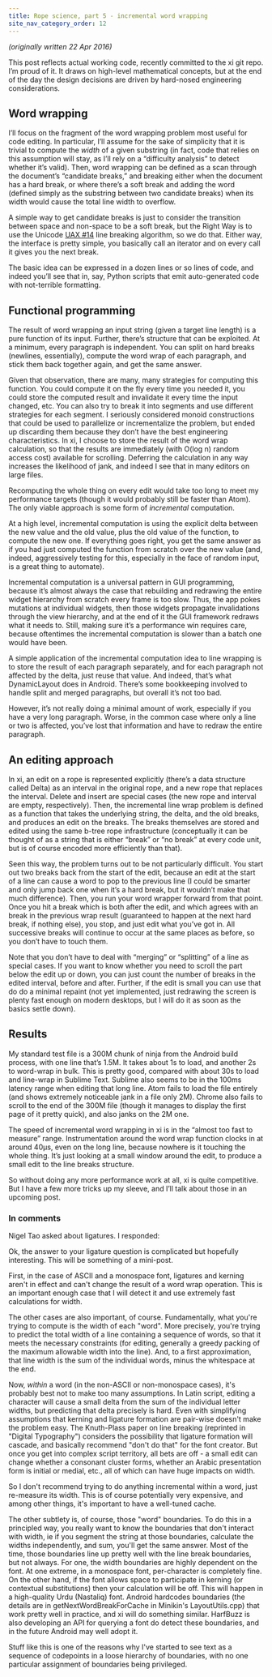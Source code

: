 ```yaml
---
title: Rope science, part 5 - incremental word wrapping
site_nav_category_order: 12
---
```


_(originally written 22 Apr 2016)_

This post reflects actual working code, recently committed to the xi git repo. I’m proud of it. It draws on high-level mathematical concepts, but at the end of the day the design decisions are driven by hard-nosed engineering considerations.

## Word wrapping

I’ll focus on the fragment of the word wrapping problem most useful for code editing. In particular, I’ll assume for the sake of simplicity that it is trivial to compute the _width_ of a given substring (in fact, code that relies on this assumption will stay, as I’ll rely on a “difficulty analysis” to detect whether it’s valid). Then, word wrapping can be defined as a scan through the document’s “candidate breaks,” and breaking either when the document has a hard break, or where there’s a soft break and adding the word (defined simply as the substring between two candidate breaks) when its width would cause the total line width to overflow.

A simple way to get candidate breaks is just to consider the transition between space and non-space to be a soft break, but the Right Way is to use the Unicode [UAX #14](http://unicode.org/reports/tr14/) line breaking algorithm, so we do that. Either way, the interface is pretty simple, you basically call an iterator and on every call it gives you the next break.

The basic idea can be expressed in a dozen lines or so lines of code, and indeed you’ll see that in, say, Python scripts that emit auto-generated code with not-terrible formatting.

## Functional programming

The result of word wrapping an input string (given a target line length) is a pure function of its input. Further, there’s structure that can be exploited. At a minimum, every paragraph is independent. You can split on hard breaks (newlines, essentially), compute the word wrap of each paragraph, and stick them back together again, and get the same answer.

Given that observation, there are many, many strategies for computing this function. You could compute it on the fly every time you needed it, you could store the computed result and invalidate it every time the input changed, etc. You can also try to break it into segments and use different strategies for each segment. I seriously considered monoid constructions that could be used to parallelize or incrementalize the problem, but ended up discarding them because they don’t have the best engineering characteristics. In xi, I choose to store the result of the word wrap calculation, so that the results are immediately (with O(log n) random access cost) available for scrolling. Deferring the calculation in any way increases the likelihood of jank, and indeed I see that in many editors on large files.

Recomputing the whole thing on every edit would take too long to meet my performance targets (though it would probably still be faster than Atom). The only viable approach is some form of _incremental_ computation.

At a high level, incremental computation is using the explicit delta between the new value and the old value, plus the old value of the function, to compute the new one. If everything goes right, you get the same answer as if you had just computed the function from scratch over the new value (and, indeed, aggressively testing for this, especially in the face of random input, is a great thing to automate).

Incremental computation is a universal pattern in GUI programming, because it’s almost always the case that rebuilding and redrawing the entire widget hierarchy from scratch every frame is too slow. Thus, the app pokes mutations at individual widgets, then those widgets propagate invalidations through the view hierarchy, and at the end of it the GUI framework redraws what it needs to. Still, making sure it’s a performance win requires care, because oftentimes the incremental computation is slower than a batch one would have been.

A simple application of the incremental computation idea to line wrapping is to store the result of each paragraph separately, and for each paragraph not affected by the delta, just reuse that value. And indeed, that’s what DynamicLayout does in Android. There’s some bookkeeping involved to handle split and merged paragraphs, but overall it’s not too bad.

However, it’s not really doing a minimal amount of work, especially if you have a very long paragraph. Worse, in the common case where only a line or two is affected, you’ve lost that information and have to redraw the entire paragraph.

## An editing approach

In xi, an edit on a rope is represented explicitly (there’s a data structure called Delta) as an interval in the original rope, and a new rope that replaces the interval. Delete and insert are special cases (the new rope and interval are empty, respectively). Then, the incremental line wrap problem is defined as a function that takes the underlying string, the delta, and the old breaks, and produces an edit on the breaks. The breaks themselves are stored and edited using the same b-tree rope infrastructure (conceptually it can be thought of as a string that is either “break” or “no break” at every code unit, but is of course encoded more efficiently than that).

Seen this way, the problem turns out to be not particularly difficult. You start out two breaks back from the start of the edit, because an edit at the start of a line can cause a word to pop to the previous line (I could be smarter and only jump back one when it’s a hard break, but it wouldn’t make that much difference). Then, you run your word wrapper forward from that point. Once you hit a break which is both after the edit, and which agrees with an break in the previous wrap result (guaranteed to happen at the next hard break, if nothing else), you stop, and just edit what you’ve got in. All successive breaks will continue to occur at the same places as before, so you don’t have to touch them.

Note that you don’t have to deal with “merging” or “splitting” of a line as special cases. If you want to know whether you need to scroll the part below the edit up or down, you can just count the number of breaks in the edited interval, before and after. Further, if the edit is small you can use that do do a minimal repaint (not yet implemented, just redrawing the screen is plenty fast enough on modern desktops, but I will do it as soon as the basics settle down).

## Results

My standard test file is a 300M chunk of ninja from the Android build process, with one line that’s 1.5M. It takes about 1s to load, and another 2s to word-wrap in bulk. This is pretty good, compared with about 30s to load and line-wrap in Sublime Text. Sublime also seems to be in the 100ms latency range when editing that long line. Atom fails to load the file entirely (and shows extremely noticeable jank in a file only 2M). Chrome also fails to scroll to the end of the 300M file (though it manages to display the first page of it pretty quick), and also janks on the 2M one.

The speed of incremental word wrapping in xi is in the “almost too fast to measure” range. Instrumentation around the word wrap function clocks in at around 40µs, even on the long line, because nowhere is it touching the whole thing. It’s just looking at a small window around the edit, to produce a small edit to the line breaks structure.

So without doing any more performance work at all, xi is quite competitive. But I have a few more tricks up my sleeve, and I’ll talk about those in an upcoming post.

### In comments

Nigel Tao asked about ligatures. I responded:

Ok, the answer to your ligature question is complicated but hopefully interesting. This will be something of a mini-post.

First, in the case of ASCII and a monospace font, ligatures and kerning aren't in effect and can't change the result of a word wrap operation. This is an important enough case that I will detect it and use extremely fast calculations for width.

The other cases are also important, of course. Fundamentally, what you're trying to compute is the width of each "word". More precisely, you're trying to predict the total width of a line containing a sequence of words, so that it meets the necessary constraints (for editing, generally a greedy packing of the maximum allowable width into the line). And, to a first approximation, that line width is the sum of the individual words, minus the whitespace at the end.

Now, _within_ a word (in the non-ASCII or non-monospace cases), it's probably best not to make too many assumptions. In Latin script, editing a character will cause a small delta from the sum of the individual letter widths, but predicting that delta precisely is hard. Even with simplifying assumptions that kerning and ligature formation are pair-wise doesn't make the problem easy. The Knuth-Plass paper on line breaking (reprinted in "Digital Typography") considers the possibility that ligature formation will cascade, and basically recommend "don't do that" for the font creator. But once you get into complex script territory, all bets are off - a small edit can change whether a consonant cluster forms, whether an Arabic presentation form is initial or medial, etc., all of which can have huge impacts on width.

So I don't recommend trying to do anything incremental within a word, just re-measure its width. This is of course potentially very expensive, and among other things, it's important to have a well-tuned cache.

The other subtlety is, of course, those "word" boundaries. To do this in a principled way, you really want to know the boundaries that don't interact with width, ie if you segment the string at those boundaries, calculate the widths independently, and sum, you'll get the same answer. Most of the time, those boundaries line up pretty well with the line break boundaries, but not always. For one, the width boundaries are highly dependent on the font. At one extreme, in a monospace font, per-character is completely fine. On the other hand, if the font allows space to participate in kerning (or contextual substitutions) then your calculation will be off. This will happen in a high-quality Urdu (Nastaliq) font. Android hardcodes boundaries (the details are in getNextWordBreakForCache in Minikin's LayoutUtils.cpp) that work pretty well in practice, and xi will do something similar. HarfBuzz is also developing an API for querying a font do detect these boundaries, and in the future Android may well adopt it.

Stuff like this is one of the reasons why I've started to see text as a sequence of codepoints in a loose hierarchy of boundaries, with no one particular assignment of boundaries being privileged.
